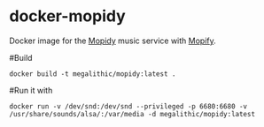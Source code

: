 # docker-mopidy

Docker image for the [Mopidy](https://www.mopidy.com/) music service with [Mopify](https://github.com/dirkgroenen/mopidy-mopify#readme).



#Build

```
docker build -t megalithic/mopidy:latest .
```


#Run it with
```
docker run -v /dev/snd:/dev/snd --privileged -p 6680:6680 -v /usr/share/sounds/alsa/:/var/media -d megalithic/mopidy:latest
```
